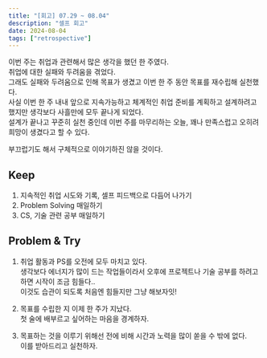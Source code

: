 ```yaml
---
title: "[회고] 07.29 ~ 08.04"
description: "셀프 회고"
date: 2024-08-04
tags: ["retrospective"]
---
```


이번 주는 취업과 관련해서 많은 생각을 했던 한 주였다.<br>
취업에 대한 실패와 두려움을 겪었다.<br>
그래도 실패와 두려움으로 인해 목표가 생겼고 이번 한 주 동안 목표를 재수립해 실천했다.<br>
사실 이번 한 주 내내 앞으로 지속가능하고 체계적인 취업 준비를 계획하고 설계하려고 했지만 생각보다 사흘만에 모두 끝나게 되었다.<br>
설계가 끝나고 꾸준히 실천 중인데 이번 주를 마무리하는 오늘, 꽤나 만족스럽고 오히려 희망이 생겼다고 할 수 있다.

부끄럽기도 해서 구체적으로 이야기하진 않을 것이다.<br>

## Keep

1. 지속적인 취업 시도와 기록, 셀프 피드백으로 다듬어 나가기
2. Problem Solving 매일하기
3. CS, 기술 관련 공부 매일하기

## Problem & Try

1. 취업 활동과 PS를 오전에 모두 마치고 있다.<br>
생각보다 에너지가 많이 드는 작업들이라서 오후에 프로젝트나 기술 공부를 하려고 하면 시작이 조금 힘들다..<br>
이것도 습관이 되도록 처음엔 힘들지만 그냥 해보자잇!

2. 목표를 수립한 지 이제 한 주가 지났다.<br>
첫 술에 배부르고 싶어하는 마음을 경계하자.

3. 목표하는 것을 이루기 위해선 전에 비해 시간과 노력을 많이 쏟을 수 밖에 없다.<br>
이를 받아드리고 실천하자.